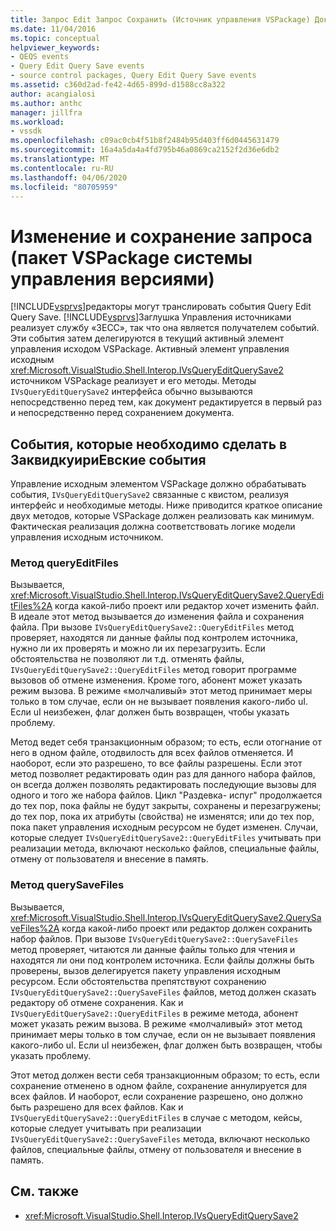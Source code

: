 ```yaml
---
title: Запрос Edit Запрос Сохранить (Источник управления VSPackage) Документы Майкрософт
ms.date: 11/04/2016
ms.topic: conceptual
helpviewer_keywords:
- QEQS events
- Query Edit Query Save events
- source control packages, Query Edit Query Save events
ms.assetid: c360d2ad-fe42-4d65-899d-d1588cc8a322
author: acangialosi
ms.author: anthc
manager: jillfra
ms.workload:
- vssdk
ms.openlocfilehash: c09ac0cb4f51b8f2484b95d403ff6d0445631479
ms.sourcegitcommit: 16a4a5da4a4fd795b46a0869ca2152f2d36e6db2
ms.translationtype: MT
ms.contentlocale: ru-RU
ms.lasthandoff: 04/06/2020
ms.locfileid: "80705959"
---
```

# <a name="query-edit-query-save-source-control-vspackage"></a>Изменение и сохранение запроса (пакет VSPackage системы управления версиями)
[!INCLUDE[vsprvs](../../code-quality/includes/vsprvs_md.md)]редакторы могут транслировать события Query Edit Query Save. [!INCLUDE[vsprvs](../../code-quality/includes/vsprvs_md.md)]Заглушка Управления источниками реализует службу «ЗЕСС», так что она является получателем событий. Эти события затем делегируются в текущий активный элемент управления исходом VSPackage. Активный элемент управления исходным <xref:Microsoft.VisualStudio.Shell.Interop.IVsQueryEditQuerySave2> источником VSPackage реализует и его методы. Методы `IVsQueryEditQuerySave2` интерфейса обычно вызываются непосредственно перед тем, как документ редактируется в первый раз и непосредственно перед сохранением документа.

## <a name="queryeditquerysave-events"></a>События, которые необходимо сделать в ЗаквидкуириЕвские события
 Управление исходным элементом VSPackage должно обрабатывать события, `IVsQueryEditQuerySave2` связанные с квистом, реализуя интерфейс и необходимые методы. Ниже приводится краткое описание двух методов, которые VSPackage должен реализовать как минимум. Фактическая реализация должна соответствовать логике модели управления исходным источником.

### <a name="queryeditfiles-method"></a>Метод queryEditFiles
 Вызывается, <xref:Microsoft.VisualStudio.Shell.Interop.IVsQueryEditQuerySave2.QueryEditFiles%2A> когда какой-либо проект или редактор хочет изменить файл. В идеале этот метод вызывается *до* изменения файла и сохранения файла. При вызове `IVsQueryEditQuerySave2::QueryEditFiles` метод проверяет, находятся ли данные файлы под контролем источника, нужно ли их проверять и можно ли их перезагрузить. Если обстоятельства не позволяют ли т.д. отменять файлы, `IVsQueryEditQuerySave2::QueryEditFiles` метод говорит программе вызовов об отмене изменения. Кроме того, абонент может указать режим вызова. В режиме «молчаливый» этот метод принимает меры только в том случае, если он не вызывает появления какого-либо uI. Если uI неизбежен, флаг должен быть возвращен, чтобы указать проблему.

 Метод ведет себя транзакционным образом; то есть, если отогнание от него в одном файле, отодвилость для всех файлов отменяется. И наоборот, если это разрешено, то все файлы разрешены. Если этот метод позволяет редактировать один раз для данного набора файлов, он всегда должен позволять редактировать последующие вызовы для одного и того же набора файлов. Цикл "Раздевка- испуг" продолжается до тех пор, пока файлы не будут закрыты, сохранены и перезагружены; до тех пор, пока их атрибуты (свойства) не изменятся; или до тех пор, пока пакет управления исходным ресурсом не будет изменен. Случаи, которые следует `IVsQueryEditQuerySave2::QueryEditFiles` учитывать при реализации метода, включают несколько файлов, специальные файлы, отмену от пользователя и внесение в память.

### <a name="querysavefiles-method"></a>Метод querySaveFiles
 Вызывается, <xref:Microsoft.VisualStudio.Shell.Interop.IVsQueryEditQuerySave2.QuerySaveFiles%2A> когда какой-либо проект или редактор должен сохранить набор файлов. При вызове `IVsQueryEditQuerySave2::QuerySaveFiles` метод проверяет, читаются ли данные файлы только для чтения и находятся ли они под контролем источника. Если файлы должны быть проверены, вызов делегируется пакету управления исходным ресурсом. Если обстоятельства препятствуют сохранению `IVsQueryEditQuerySave2::QuerySaveFiles` файлов, метод должен сказать редактору об отмене сохранения. Как и `IVsQueryEditQuerySave2::QueryEditFiles` в режиме метода, абонент может указать режим вызова. В режиме «молчаливый» этот метод принимает меры только в том случае, если он не вызывает появления какого-либо uI. Если uI неизбежен, флаг должен быть возвращен, чтобы указать проблему.

 Этот метод должен вести себя транзакционным образом; то есть, если сохранение отменено в одном файле, сохранение аннулируется для всех файлов. И наоборот, если сохранение разрешено, оно должно быть разрешено для всех файлов. Как и `IVsQueryEditQuerySave2::QueryEditFiles` в случае с методом, кейсы, которые следует учитывать при реализации `IVsQueryEditQuerySave2::QuerySaveFiles` метода, включают несколько файлов, специальные файлы, отмену от пользователя и внесение в память.

## <a name="see-also"></a>См. также
- <xref:Microsoft.VisualStudio.Shell.Interop.IVsQueryEditQuerySave2>
